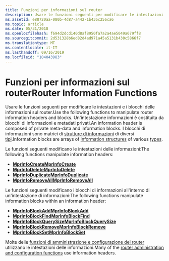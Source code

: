 ```yaml
---
title: Funzioni per informazioni sul router
description: Usare le funzioni seguenti per modificare le intestazioni e i blocchi delle informazioni sul router. Un'intestazione informazioni è costituita da blocchi di informazioni e metadati privati. I blocchi di informazioni sono matrici di strutture di informazioni di diversi tipi.
ms.assetid: e88720aa-080b-4d87-a442-1b436c256ca6
ms.topic: article
ms.date: 05/31/2018
ms.openlocfilehash: f694d2dcd140d8af8950fa7a2a4ae5049a679ff8
ms.sourcegitcommit: 2d531328b6ed82d4ad971a45a5131b430c5866f7
ms.translationtype: MT
ms.contentlocale: it-IT
ms.lasthandoff: 09/16/2019
ms.locfileid: "104043983"
---
```

# <a name="router-information-functions"></a><span data-ttu-id="b24da-105">Funzioni per informazioni sul router</span><span class="sxs-lookup"><span data-stu-id="b24da-105">Router Information Functions</span></span>

<span data-ttu-id="b24da-106">Usare le funzioni seguenti per modificare le intestazioni e i blocchi delle informazioni sul router.</span><span class="sxs-lookup"><span data-stu-id="b24da-106">Use the following functions to manipulate router information headers and blocks.</span></span> <span data-ttu-id="b24da-107">Un'intestazione informazioni è costituita da blocchi di informazioni e metadati privati.</span><span class="sxs-lookup"><span data-stu-id="b24da-107">An information header is composed of private meta-data and information blocks.</span></span> <span data-ttu-id="b24da-108">I blocchi di informazioni sono matrici di [strutture di informazioni](router-information-structures.md) di diversi [tipi](router-information-enumerations.md).</span><span class="sxs-lookup"><span data-stu-id="b24da-108">Information blocks are arrays of [information structures](router-information-structures.md) of various [types](router-information-enumerations.md).</span></span>

<span data-ttu-id="b24da-109">Le funzioni seguenti modificano le intestazioni delle informazioni:</span><span class="sxs-lookup"><span data-stu-id="b24da-109">The following functions manipulate information headers:</span></span>

-   [<span data-ttu-id="b24da-110">**MprInfoCreate**</span><span class="sxs-lookup"><span data-stu-id="b24da-110">**MprInfoCreate**</span></span>](/windows/desktop/api/Mprapi/nf-mprapi-mprinfocreate)
-   [<span data-ttu-id="b24da-111">**MprInfoDelete**</span><span class="sxs-lookup"><span data-stu-id="b24da-111">**MprInfoDelete**</span></span>](/windows/desktop/api/Mprapi/nf-mprapi-mprinfodelete)
-   [<span data-ttu-id="b24da-112">**MprInfoDuplicate**</span><span class="sxs-lookup"><span data-stu-id="b24da-112">**MprInfoDuplicate**</span></span>](/windows/desktop/api/Mprapi/nf-mprapi-mprinfoduplicate)
-   [<span data-ttu-id="b24da-113">**MprInfoRemoveAll**</span><span class="sxs-lookup"><span data-stu-id="b24da-113">**MprInfoRemoveAll**</span></span>](/windows/desktop/api/Mprapi/nf-mprapi-mprinforemoveall)

<span data-ttu-id="b24da-114">Le funzioni seguenti modificano i blocchi di informazioni all'interno di un'intestazione di informazioni:</span><span class="sxs-lookup"><span data-stu-id="b24da-114">The following functions manipulate information blocks within an information header:</span></span>

-   [<span data-ttu-id="b24da-115">**MprInfoBlockAdd**</span><span class="sxs-lookup"><span data-stu-id="b24da-115">**MprInfoBlockAdd**</span></span>](/windows/desktop/api/Mprapi/nf-mprapi-mprinfoblockadd)
-   [<span data-ttu-id="b24da-116">**MprInfoBlockFind**</span><span class="sxs-lookup"><span data-stu-id="b24da-116">**MprInfoBlockFind**</span></span>](/windows/desktop/api/Mprapi/nf-mprapi-mprinfoblockfind)
-   [<span data-ttu-id="b24da-117">**MprInfoBlockQuerySize**</span><span class="sxs-lookup"><span data-stu-id="b24da-117">**MprInfoBlockQuerySize**</span></span>](/windows/desktop/api/Mprapi/nf-mprapi-mprinfoblockquerysize)
-   [<span data-ttu-id="b24da-118">**MprInfoBlockRemove**</span><span class="sxs-lookup"><span data-stu-id="b24da-118">**MprInfoBlockRemove**</span></span>](/windows/desktop/api/Mprapi/nf-mprapi-mprinfoblockremove)
-   [<span data-ttu-id="b24da-119">**MprInfoBlockSet**</span><span class="sxs-lookup"><span data-stu-id="b24da-119">**MprInfoBlockSet**</span></span>](/windows/desktop/api/Mprapi/nf-mprapi-mprinfoblockset)

<span data-ttu-id="b24da-120">Molte delle [funzioni di amministrazione e configurazione del router](understanding-mprinfo-functions-and-information-headers.md) utilizzano le intestazioni delle informazioni.</span><span class="sxs-lookup"><span data-stu-id="b24da-120">Many of the [router administration and configuration functions](understanding-mprinfo-functions-and-information-headers.md) use information headers.</span></span>

 

 





